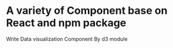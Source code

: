 # A variety of Component base on React and npm package
Write Data visualization Component By d3 module
